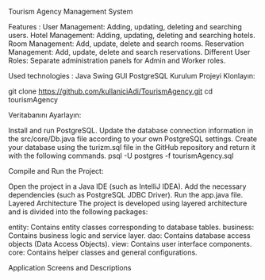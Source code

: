 Tourism Agency Management System

Features :
User Management: Adding, updating, deleting and searching users.
Hotel Management: Adding, updating, deleting and searching hotels.
Room Management: Add, update, delete and search rooms.
Reservation Management: Add, update, delete and search reservations.
Different User Roles: Separate administration panels for Admin and Worker roles.

Used technologies :
Java
Swing GUI
PostgreSQL
Kurulum
Projeyi Klonlayın:

git clone https://github.com/kullaniciAdi/TourismAgency.git
cd tourismAgency

Veritabanını Ayarlayın:

Install and run PostgreSQL.
Update the database connection information in the src/core/Db.java file according to your own PostgreSQL settings.
Create your database using the turizm.sql file in the GitHub repository and return it with the following commands.
psql -U postgres -f tourismAgency.sql

Compile and Run the Project:

Open the project in a Java IDE (such as IntelliJ IDEA).
Add the necessary dependencies (such as PostgreSQL JDBC Driver).
Run the app.java file.
Layered Architecture
The project is developed using layered architecture and is divided into the following packages:

entity: Contains entity classes corresponding to database tables.
business: Contains business logic and service layer.
dao: Contains database access objects (Data Access Objects).
view: Contains user interface components.
core: Contains helper classes and general configurations.

Application Screens and Descriptions
